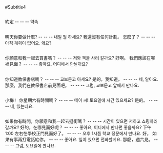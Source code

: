 #Subtitle4

##

約定 -- -- -- 약속

##

明天你要做什麼? -- -- -- 내일 뭘 하세요?
我還沒有任何計劃。 怎麼了？ -- -- -- 아직 계획이 없어요. 왜요?

##

你願意和我一起去買書嗎？ -- -- -- 저와 책을 사러 갈까요?
好啊。 我們應該在哪裡見面？ -- -- -- 좋아요. 어디에서 만날까요?

##

你知道教保書店嗎？ -- -- -- 교보문고 아세요?
是的，我知道。 -- -- -- 네, 알아요.
那麼，我們在教保書店前見面吧。 -- -- -- 그럼, 교보문고 앞에서 만나요.

##

小梅！ 你星期六有時間嗎？ -- -- -- 메이 씨! 토요일에 시간 있으세요?
是的。 -- -- -- 네, 있는데요.

##

如果你有時間，你願意和我一起去逛街嗎？ -- -- -- 시간이 있으면 저하고 쇼핑하러 갈까요?
好的，在哪見面好呢？ -- -- -- 좋아요, 어디에서 만나면 좋을까요?
下午 1:00 左右在學校正門見面好了。 -- -- -- 오후 1시쯤 학교 정문에서 만나요.
好。 如果有事再打電話給你。 -- -- -- 좋아요. 일이 있으면 전화할게요.
那麼，週六見。 -- -- -- 그럼, 토요일에 만나요.
